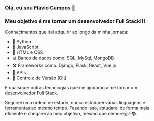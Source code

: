 ### Olá, eu sou Flávio Campos 👋

<!--
**FlavioCamposs/FlavioCamposs** is a ✨ _special_ ✨ repository because its `README.md` (this file) appears on your GitHub profile.
-->

### Meu objetivo é me tornar um desenvolvedor Full Stack!!!

Conhecimentos que irei adquirir ao longo da minha jornada:
- 🐍 Python
- 🚀 JavaScript
- 🎨 HTML e CSS
- 📊 Banco de dados como: SQL, MySql, MongoDB
- 🛠️ Frameworks como: Django, Flask, React, Vue.js
- 🔗 APIs
- 🔄 Controle de Versão (Git)

E quaisquer outras tecnologias que me ajudarão a me tornar um desenvolvedor Full Stack.

Seguirei uma ordem de estudo, nunca estudarei várias linguagens
e ferramentas ao mesmo tempo. Fazendo isso, estudarei de forma
mais eficiente e chegarei ao meu objetivo, mesmo que demore💻🔥📚.

